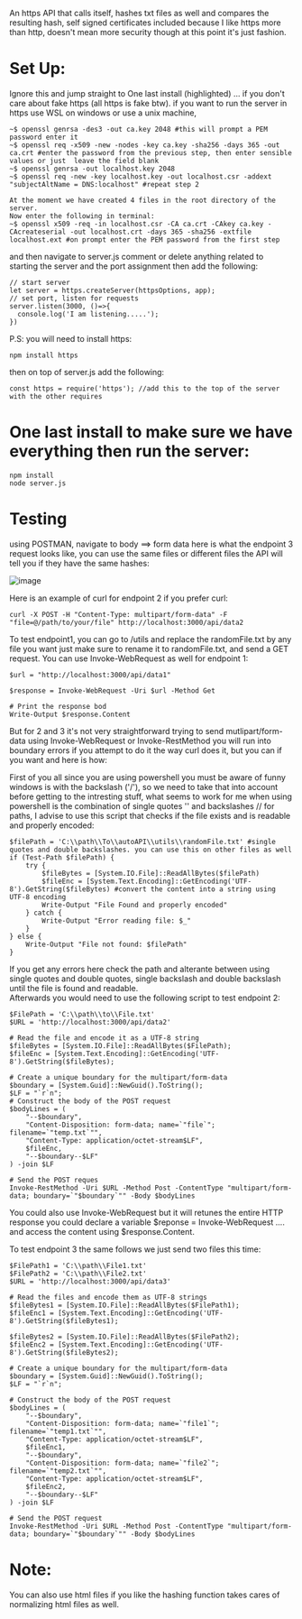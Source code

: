 
An https API that calls itself, hashes txt files as well and compares the resulting hash, self signed certificates included because I like https more than http, doesn't mean more security though at this point it's just fashion.

# Set Up:
Ignore this and jump straight to One last install (highlighted) ... if you don't care about fake https (all https is fake btw).
if you want to run the server in https use WSL on windows or use a unix machine,
```
~$ openssl genrsa -des3 -out ca.key 2048 #this will prompt a PEM password enter it
~$ openssl req -x509 -new -nodes -key ca.key -sha256 -days 365 -out ca.crt #enter the password from the previous step, then enter sensible values or just  leave the field blank
~$ openssl genrsa -out localhost.key 2048
~$ openssl req -new -key localhost.key -out localhost.csr -addext "subjectAltName = DNS:localhost" #repeat step 2

At the moment we have created 4 files in the root directory of the server.
Now enter the following in terminal:
~$ openssl x509 -req -in localhost.csr -CA ca.crt -CAkey ca.key -CAcreateserial -out localhost.crt -days 365 -sha256 -extfile localhost.ext #on prompt enter the PEM password from the first step
```
and then navigate to server.js comment or delete anything related to starting the server and the port assignment then add the following:
```
// start server
let server = https.createServer(httpsOptions, app);
// set port, listen for requests
server.listen(3000, ()=>{
  console.log('I am listening.....');
})
```
P.S: you will need to install https:
```
npm install https
```
then on top of server.js add the following: 
```
const https = require('https'); //add this to the top of the server with the other requires
```
# One last install to make sure we have everything then run the server:
```
npm install
node server.js
```

# Testing

using POSTMAN, navigate to body ==> form data here is what the endpoint 3 request looks like, you can use the same files or different files the API will tell you if they have the same hashes:


![image](https://github.com/Ahmedouu/autoAPI/assets/33392644/bd12d896-42bf-46b5-987f-76ece2323600)

Here is an example of curl for endpoint 2 if you prefer curl:
```
curl -X POST -H "Content-Type: multipart/form-data" -F "file=@/path/to/your/file" http://localhost:3000/api/data2
```

To test endpoint1, you can go to /utils and replace the randomFile.txt by any file you want just make sure to rename it to randomFile.txt, and send a GET request.
You can use Invoke-WebRequest as well for endpoint 1:
```
$url = "http://localhost:3000/api/data1"

$response = Invoke-WebRequest -Uri $url -Method Get

# Print the response bod
Write-Output $response.Content
```
But for 2 and 3 it's not very straightforward trying to send mutlipart/form-data using  Invoke-WebRequest or Invoke-RestMethod you will run into boundary errors if you attempt to do it the way curl does it, but you can if you want and here is how:

First of you all since you are using powershell you must be aware of funny windows is with the backslash ('/'), so we need to take that into account before getting to the intresting stuff, what seems to work for me when using powershell is the combination of single quotes '' and backslashes // for paths, I advise to use this script that checks if the file exists and is readable and properly encoded:
```
$filePath = 'C:\\path\\To\\autoAPI\\utils\\randomFile.txt' #single quotes and double backslashes. you can use this on other files as well
if (Test-Path $filePath) {
    try {
        $fileBytes = [System.IO.File]::ReadAllBytes($filePath)
        $fileEnc = [System.Text.Encoding]::GetEncoding('UTF-8').GetString($fileBytes) #convert the content into a string using UTF-8 encoding
        Write-Output "File Found and properly encoded"
    } catch {
        Write-Output "Error reading file: $_"
    }
} else {
    Write-Output "File not found: $filePath"
}
```
If you get any errors here check the path and alterante between using single quotes and double quotes, single backslash and double backslash until the file is found and readable.  
Afterwards you would need to use the following script to test endpoint 2:
```
$FilePath = 'C:\\path\\to\\File.txt' 
$URL = 'http://localhost:3000/api/data2'

# Read the file and encode it as a UTF-8 string
$fileBytes = [System.IO.File]::ReadAllBytes($FilePath);
$fileEnc = [System.Text.Encoding]::GetEncoding('UTF-8').GetString($fileBytes);

# Create a unique boundary for the multipart/form-data
$boundary = [System.Guid]::NewGuid().ToString();
$LF = "`r`n";
# Construct the body of the POST request
$bodyLines = ( 
    "--$boundary",
    "Content-Disposition: form-data; name=`"file`"; filename=`"temp.txt`"",
    "Content-Type: application/octet-stream$LF",
    $fileEnc,
    "--$boundary--$LF" 
) -join $LF

# Send the POST reques
Invoke-RestMethod -Uri $URL -Method Post -ContentType "multipart/form-data; boundary=`"$boundary`"" -Body $bodyLines
```
You could also use Invoke-WebRequest but it will retunes the entire HTTP response you could declare a variable $reponse = Invoke-WebRequest .... and access the content using $response.Content.

To test endpoint 3 the same follows we just send two files this time:
```
$FilePath1 = 'C:\\path\\File1.txt'
$FilePath2 = 'C:\\path\\File2.txt'
$URL = 'http://localhost:3000/api/data3'

# Read the files and encode them as UTF-8 strings
$fileBytes1 = [System.IO.File]::ReadAllBytes($FilePath1);
$fileEnc1 = [System.Text.Encoding]::GetEncoding('UTF-8').GetString($fileBytes1);

$fileBytes2 = [System.IO.File]::ReadAllBytes($FilePath2);
$fileEnc2 = [System.Text.Encoding]::GetEncoding('UTF-8').GetString($fileBytes2);

# Create a unique boundary for the multipart/form-data
$boundary = [System.Guid]::NewGuid().ToString();
$LF = "`r`n";

# Construct the body of the POST request
$bodyLines = ( 
    "--$boundary",
    "Content-Disposition: form-data; name=`"file1`"; filename=`"temp1.txt`"",
    "Content-Type: application/octet-stream$LF",
    $fileEnc1,
    "--$boundary",
    "Content-Disposition: form-data; name=`"file2`"; filename=`"temp2.txt`"",
    "Content-Type: application/octet-stream$LF",
    $fileEnc2,
    "--$boundary--$LF" 
) -join $LF

# Send the POST request
Invoke-RestMethod -Uri $URL -Method Post -ContentType "multipart/form-data; boundary=`"$boundary`"" -Body $bodyLines
```


# Note:

You can also use html files if you like the hashing function takes cares of normalizing html files as well.
